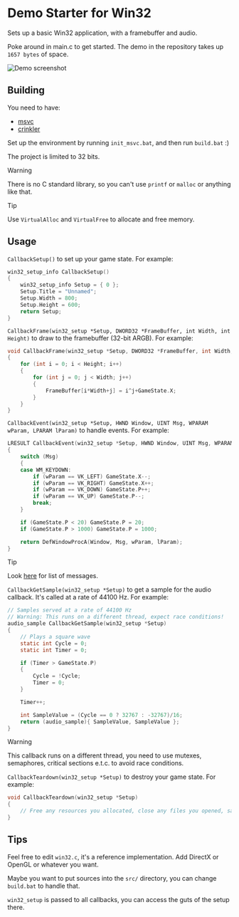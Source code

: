 # Demo Starter for Win32

Sets up a basic Win32 application, with a framebuffer and audio.

Poke around in main.c to get started. The demo in the repository takes up `1657 bytes` of space.

![Demo screenshot](https://ske.land/r/boxesese.3ay.png)

## Building

You need to have:
 - [msvc](https://visualstudio.microsoft.com/visual-cpp-build-tools/)
 - [crinkler](https://github.com/runestubbe/Crinkler)

Set up the environment by running `init_msvc.bat`, and then run `build.bat` :)

The project is limited to 32 bits.

> [!WARNING]
> There is no C standard library, so you can't use `printf` or `malloc` or anything like that. 

> [!TIP]
> Use `VirtualAlloc` and `VirtualFree` to allocate and free memory.

## Usage

`CallbackSetup()` to set up your game state. For example:
```c
win32_setup_info CallbackSetup()
{
    win32_setup_info Setup = { 0 };
    Setup.Title = "Unnamed";
    Setup.Width = 800;
    Setup.Height = 600;
    return Setup;
}
```

`CallbackFrame(win32_setup *Setup, DWORD32 *FrameBuffer, int Width, int Height)` to draw to the framebuffer (32-bit ARGB). For example:
```c
void CallbackFrame(win32_setup *Setup, DWORD32 *FrameBuffer, int Width, int Height)
{
    for (int i = 0; i < Height; i++)
    {
        for (int j = 0; j < Width; j++)
        {
            FrameBuffer[i*Width+j] = i^j+GameState.X;
        }
    }
}
```

`CallbackEvent(win32_setup *Setup, HWND Window, UINT Msg, WPARAM wParam, LPARAM lParam)` to handle events. For example:
```c
LRESULT CallbackEvent(win32_setup *Setup, HWND Window, UINT Msg, WPARAM wParam, LPARAM lParam)
{
    switch (Msg)
    {
    case WM_KEYDOWN:
        if (wParam == VK_LEFT) GameState.X--;
        if (wParam == VK_RIGHT) GameState.X++;
        if (wParam == VK_DOWN) GameState.P++;
        if (wParam == VK_UP) GameState.P--;
        break;
    }

    if (GameState.P < 20) GameState.P = 20;
    if (GameState.P > 1000) GameState.P = 1000;

    return DefWindowProcA(Window, Msg, wParam, lParam);
}
``` 
> [!TIP]
> Look [here](https://www.autoitscript.com/autoit3/docs/appendix/WinMsgCodes.htm) for list of messages. 

`CallbackGetSample(win32_setup *Setup)` to get a sample for the audio callback. It's called at a rate of 44100 Hz. For example:
```c
// Samples served at a rate of 44100 Hz
// Warning: This runs on a different thread, expect race conditions!
audio_sample CallbackGetSample(win32_setup *Setup)
{
    // Plays a square wave
    static int Cycle = 0;
    static int Timer = 0;

    if (Timer > GameState.P)
    {
        Cycle = !Cycle;
        Timer = 0;
    }

    Timer++;

    int SampleValue = (Cycle == 0 ? 32767 : -32767)/16;
    return (audio_sample){ SampleValue, SampleValue };
}
```
> [!WARNING]
> This callback runs on a different thread, you need to use mutexes, semaphores, critical sections e.t.c. to avoid race conditions. 

`CallbackTeardown(win32_setup *Setup)` to destroy your game state. For example:
```c
void CallbackTeardown(win32_setup *Setup)
{
    // Free any resources you allocated, close any files you opened, save any data, etc.
}
```

## Tips

Feel free to edit `win32.c`, it's a reference implementation. Add DirectX or OpenGL or whatever you want.

Maybe you want to put sources into the `src/` directory, you can change `build.bat` to handle that.

`win32_setup` is passed to all callbacks, you can access the guts of the setup there.

